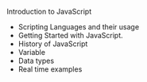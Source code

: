 Introduction to JavaScript

-  Scripting Languages and their usage																								
-  	Getting Started with JavaScript.																								
-  	History of JavaScript																								
-  	Variable																								
-  	Data types																								
-  	Real time examples	



